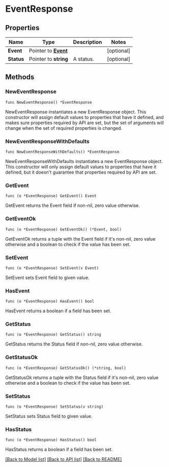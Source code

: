 # EventResponse

## Properties

Name | Type | Description | Notes
---- | ---- | ----------- | ------
**Event** | Pointer to [**Event**](Event.md) |  | [optional] 
**Status** | Pointer to **string** | A status. | [optional] 

## Methods

### NewEventResponse

`func NewEventResponse() *EventResponse`

NewEventResponse instantiates a new EventResponse object.
This constructor will assign default values to properties that have it defined,
and makes sure properties required by API are set, but the set of arguments
will change when the set of required properties is changed.

### NewEventResponseWithDefaults

`func NewEventResponseWithDefaults() *EventResponse`

NewEventResponseWithDefaults instantiates a new EventResponse object.
This constructor will only assign default values to properties that have it defined,
but it doesn't guarantee that properties required by API are set.

### GetEvent

`func (o *EventResponse) GetEvent() Event`

GetEvent returns the Event field if non-nil, zero value otherwise.

### GetEventOk

`func (o *EventResponse) GetEventOk() (*Event, bool)`

GetEventOk returns a tuple with the Event field if it's non-nil, zero value otherwise
and a boolean to check if the value has been set.

### SetEvent

`func (o *EventResponse) SetEvent(v Event)`

SetEvent sets Event field to given value.

### HasEvent

`func (o *EventResponse) HasEvent() bool`

HasEvent returns a boolean if a field has been set.

### GetStatus

`func (o *EventResponse) GetStatus() string`

GetStatus returns the Status field if non-nil, zero value otherwise.

### GetStatusOk

`func (o *EventResponse) GetStatusOk() (*string, bool)`

GetStatusOk returns a tuple with the Status field if it's non-nil, zero value otherwise
and a boolean to check if the value has been set.

### SetStatus

`func (o *EventResponse) SetStatus(v string)`

SetStatus sets Status field to given value.

### HasStatus

`func (o *EventResponse) HasStatus() bool`

HasStatus returns a boolean if a field has been set.


[[Back to Model list]](../README.md#documentation-for-models) [[Back to API list]](../README.md#documentation-for-api-endpoints) [[Back to README]](../README.md)


